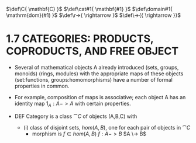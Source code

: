$\def\C{ \mathbf{C} }$
$\def\cat#1{ \mathbf{#1} }$
$\def\domain#1{ \mathrm{dom}(#1) }$
$\def\r->{ \rightarrow }$
$\def\->{{ \rightarrow }}$


# 1.7 CATEGORIES: PRODUCTS, COPRODUCTS, AND FREE OBJECT

* Several of mathematical objects A already introduced (sets, groups, monoids) (rings, modules) with the appropriate maps of these objects (set:functions, groups:homomorphisms) have a number of formal properties in common.
* For example, composition of maps is associative; each object A has an identity map $1_A :A -> A$ with certain properties.

* DEF Category is a class $\cat{C}$ of objects (A,B,C) with
  * (i) class of disjoint sets, $hom(A,B)$, one for each pair of objects in $\cat{C}$
    * morphism is $f \in hom(A,B)$  $f:A->B$
    $A \-> B$

